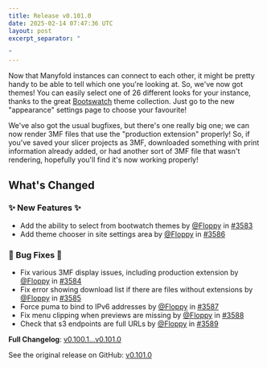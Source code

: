 ```yaml
---
title: Release v0.101.0
date: 2025-02-14 07:47:36 UTC
layout: post
excerpt_separator: "

"
---
```

Now that Manyfold instances can connect to each other, it might be pretty handy to be able to tell which one you're looking at. So, we've now got themes! You can easily select one of 26 different looks for your instance, thanks to the great [Bootswatch](https://bootswatch.com) theme collection. Just go to the new "appearance" settings page to choose your favourite!

We've also got the usual bugfixes, but there's one really big one; we can now render 3MF files that use the "production extension" properly! So, if you've saved your slicer projects as 3MF, downloaded something with print information already added, or had another sort of 3MF file that wasn't rendering, hopefully you'll find it's now working properly!

<!-- Release notes generated using configuration in .github/release.yml at main -->

## What's Changed
### ✨ New Features ✨
* Add the ability to select from bootwatch themes by [@Floppy](https://github.com/Floppy) in [#3583](https://github.com/manyfold3d/manyfold/pull/3583)
* Add theme chooser in site settings area by [@Floppy](https://github.com/Floppy) in [#3586](https://github.com/manyfold3d/manyfold/pull/3586)
### 🐛 Bug Fixes 🐛
* Fix various 3MF display issues, including production extension by [@Floppy](https://github.com/Floppy) in [#3584](https://github.com/manyfold3d/manyfold/pull/3584)
* Fix error showing download list if there are files without extensions by [@Floppy](https://github.com/Floppy) in [#3585](https://github.com/manyfold3d/manyfold/pull/3585)
* Force puma to bind to IPv6 addresses by [@Floppy](https://github.com/Floppy) in [#3587](https://github.com/manyfold3d/manyfold/pull/3587)
* Fix menu clipping when previews are missing by [@Floppy](https://github.com/Floppy) in [#3588](https://github.com/manyfold3d/manyfold/pull/3588)
* Check that s3 endpoints are full URLs by [@Floppy](https://github.com/Floppy) in [#3589](https://github.com/manyfold3d/manyfold/pull/3589)

**Full Changelog**: [v0.100.1...v0.101.0](https://github.com/manyfold3d/manyfold/compare/v0.100.1...v0.101.0)

See the original release on GitHub: [v0.101.0](https://github.com/manyfold3d/manyfold/releases/tag/v0.101.0)
